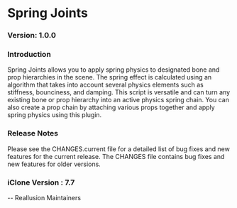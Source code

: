 # Spring Joints

### Version: 1.0.0

### Introduction

Spring Joints allows you to apply spring physics to designated bone and prop hierarchies in the scene.  The spring effect is calculated using an algorithm that takes into account several physics elements such as stiffness, bounciness, and damping.  This script is versatile and can turn any existing bone or prop hierarchy into an active physics spring chain.  You can also create a prop chain by attaching various props together and apply spring physics using this plugin. 

### Release Notes

Please see the CHANGES.current file for a detailed list of bug fixes and
new features for the current release. The CHANGES file contains bug fixes
and new features for older versions.

### iClone Version : 7.7


 -- Reallusion Maintainers
